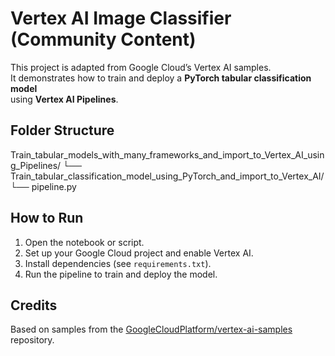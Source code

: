 # Vertex AI Image Classifier (Community Content)

This project is adapted from Google Cloud’s Vertex AI samples.  
It demonstrates how to train and deploy a **PyTorch tabular classification model**  
using **Vertex AI Pipelines**.

## Folder Structure

Train_tabular_models_with_many_frameworks_and_import_to_Vertex_AI_using_Pipelines/
└── Train_tabular_classification_model_using_PyTorch_and_import_to_Vertex_AI/
    └── pipeline.py

## How to Run

1. Open the notebook or script.
2. Set up your Google Cloud project and enable Vertex AI.
3. Install dependencies (see `requirements.txt`).
4. Run the pipeline to train and deploy the model.

## Credits

Based on samples from the [GoogleCloudPlatform/vertex-ai-samples](https://github.com/GoogleCloudPlatform/vertex-ai-samples) repository.
